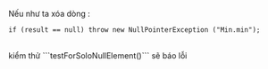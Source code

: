 Nếu như ta xóa dòng :
```
if (result == null) throw new NullPointerException ("Min.min");
```
<br>
kiểm thử ```testForSoloNullElement()``` sẽ báo lỗi 